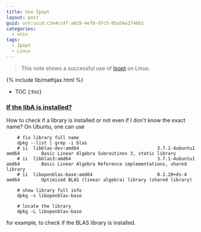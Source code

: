 ```yaml
---
title: Use Ipopt
layout: post
guid: urn:uuid:c3e4cc4f-a019-4ef0-97c5-05a54a2746b2
categories:
  - unix
tags:
  - Ipopt
  - Linux
---
```


> This note shows a successful use of [Ipopt](https://coin-or.github.io/Ipopt/index.html) on Linux.

{% include lib/mathjax.html %}

* TOC
{:toc}

### [If the libA is installed?](https://www.ostechnix.com/how-to-find-if-a-package-is-installed-or-not-in-linux-and-unix/)

How to check if a library is installed or not even if I don't know the exact name? On Ubuntu, one can use 
```
    # fix library full name
    dpkg --list | grep -i blas
    # ii  libblas-dev:amd64                             3.7.1-4ubuntu1                                  amd64        Basic Linear Algebra Subroutines 3, static library
    # ii  libblas3:amd64                                3.7.1-4ubuntu1                                  amd64        Basic Linear Algebra Reference implementations, shared library
    # ii  libopenblas-base:amd64                        0.2.20+ds-4                                     amd64        Optimized BLAS (linear algebra) library (shared library)

    # show library full info
    dpkg -s libopenblas-base

    # locate the library
    dpkg -L libopenblas-base
```
for example, to check if the BLAS library is installed.
